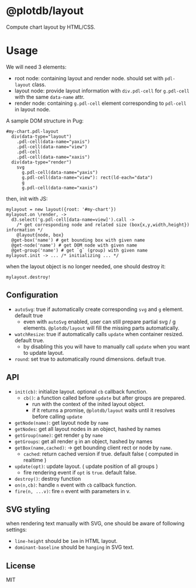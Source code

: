 # @plotdb/layout

Compute chart layout by HTML/CSS.


# Usage

We will need 3 elements:

 - root node: containing layout and render node. should set with `pdl-layout` class.
 - layout node: provide layout information with `div.pdl-cell` for `g.pdl-cell` with the same `data-name` attr.
 - render node: containing `g.pdl-cell` element corresponding to `pdl-cell` in layout node.

A sample DOM structure in Pug:
 
    #my-chart.pdl-layout
      div(data-type="layout")
        .pdl-cell(data-name="yaxis")
        .pdl-cell(data-name="view")
        .pdl-cell
        .pdl-cell(data-name="xaxis")
      div(data-type="render")
        svg
          g.pdl-cell(data-name="yaxis")
          g.pdl-cell(data-name="view"): rect(ld-each="data")
          g
          g.pdl-cell(data-name="xaxis")


then, init with JS:

    mylayout = new layout({root: '#my-chart'})
    mylayout.on \render, ->
      d3.select('g.pdl-cell[data-name=view]').call ->
        /* get corresponding node and related size (box{x,y,width,height}) information */
        @layout{node, box}
      @get-box('name') # get bounding box with given name
      @get-node('name') # get DOM node with given name
      @get-group('name') # get `g` (group) with given name
    mylayout.init -> ... /* initializing ... */


when the layout object is no longer needed, one should destroy it:

    mylayout.destroy!


## Configuration

 - `autoSvg`: true if automatically create corresponding `svg` and `g` element. default true
   - even with `autoSvg` enabled, user can still prepare partial svg / g elements. `@plotdb/layout` will fill the missing parts automatically.
 - `watchResize`: true if automatically calls `update` when container resized. default true.
   - by disabling this you will have to manually call `update` when you want to update layout.
 - `round`: set true to automatically round dimensions. default true.


## API

 - `init(cb)`: initialize layout. optional `cb` callback function.
   - `cb()`: a function called before `update` but after groups are prepared.
     - run with the context of the inited layout object.
     - if it returns a promise, `@plotdb/layout` waits until it resolves before calling `update`
 - `getNode(name)`: get layout node by `name`
 - `getNodes`: get all layout nodes in an object, hashed by names
 - `getGroup(name)`: get render `g` by `name`
 - `getGroups`: get all render `g` in an object, hashed by names
 - `getBox(name,cached)`: -> get bounding client rect or node by `name`.
   - `cached`: return cached version if true. default false ( computed in realtime )
 - `update(opt)`: update layout. ( update position of all groups )
   - fire rendering event if `opt` is `true`. default false.
 - `destroy()`: destroy function
 - `on(n,cb)`: handle `n` event with `cb` callback function.
 - `fire(n, ...v)`: fire `n` event with parameters in v.

## SVG styling

when rendering text manually with SVG, one should be aware of following settings:

 - `line-height` should be `1em` in HTML layout.
 - `dominant-baseline` should be `hanging` in SVG text.


## License

MIT
